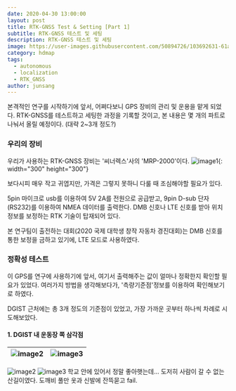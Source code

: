 ```yaml
---
date: 2020-04-30 13:00:00
layout: post
title: RTK-GNSS Test & Setting [Part 1]
subtitle: RTK-GNSS 테스트 및 세팅
description: RTK-GNSS 테스트 및 세팅
image: https://user-images.githubusercontent.com/50894726/103692631-61ab9900-4fdb-11eb-8c7d-96b8c7bc1ae6.jpg
category: hdmap
tags:
  - autonomous
  - localization
  - RTK_GNSS
author: junsang
---
```

본격적인 연구를 시작하기에 앞서, 어쩌다보니 GPS 장비의 관리 및 운용을 맡게 되었다.
RTK-GNSS를 테스트하고 세팅한 과정을 기록할 것이고, 본 내용은 몇 개의 파트로 나눠서 올릴 예정이다. (대략 2~3개 정도?)

### 우리의 장비

우리가 사용하는 RTK-GNSS 장비는 '씨너렉스'사의 'MRP-2000'이다.
![image1](https://user-images.githubusercontent.com/50894726/103692631-61ab9900-4fdb-11eb-8c7d-96b8c7bc1ae6.jpg){: width="300" height="300"}

보다시피 매우 작고 귀엽지만, 가격은 그렇지 못하니 다룰 때 조심해야할 필요가 있다.

5pin 마이크로 usb를 이용하여 5V 2A를 전원으로 공급받고, 9pin D-sub 단자(RS232)를 이용하여 NMEA 데이터를 출력한다.
DMB 신호나 LTE 신호를 받아 위치 정보를 보정하는 RTK 기술이 탑재되어 있다.

본 연구팀이 출전하는 대회(2020 국제 대학생 창작 자동차 경진대회)는 DMB 신호를 통한 보정을 금하고 있기에, LTE 모드로 사용하였다.

### 정확성 테스트

이 GPS를 연구에 사용하기에 앞서, 여기서 출력해주는 값이 얼마나 정확한지 확인할 필요가 있었다.
여러가지 방법을 생각해보다가, '측량기준점'정보를 이용하여 확인해보기로 하였다.

DGIST 근처에는 총 3개 정도의 기준점이 있었고, 가장 가까운 곳부터 하나씩 차례로 시도해보았다.

#### 1. DGIST 내 운동장 쪽 삼각점
![image2](https://user-images.githubusercontent.com/50894726/103695282-a0435280-4fdf-11eb-8c7b-eabbbd6c2941.jpg)|![image3](https://user-images.githubusercontent.com/50894726/103695275-9de0f880-4fdf-11eb-9439-b70db374ca80.jpg)
:-------------------------:|:-------------------------:

![image2](https://user-images.githubusercontent.com/50894726/103695282-a0435280-4fdf-11eb-8c7b-eabbbd6c2941.jpg "title-1") ![image3](https://user-images.githubusercontent.com/50894726/103695275-9de0f880-4fdf-11eb-9439-b70db374ca80.jpg "title-2")
학교 안에 있어서 정말 좋아햇는데... 도저히 사람이 갈 수 없는 산길이였다.
도깨비 풀만 옷과 신발에 잔뜩묻고 fail.


